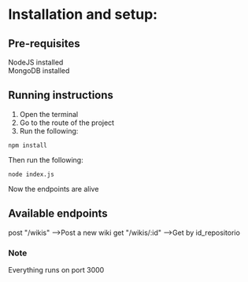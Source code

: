 # Installation and setup:

## Pre-requisites

NodeJS installed\
MongoDB installed

## Running instructions

1. Open the terminal
2. Go to the route of the project
3. Run the following:

```
npm install
```

Then run the following:

```
node index.js
```

Now the endpoints are alive

## Available endpoints

post "/wikis" -->Post a new wiki
get "/wikis/:id" -->Get by id_repositorio

### Note

Everything runs on port 3000
